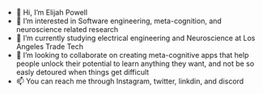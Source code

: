 - 👋 Hi, I’m Elijah Powell
- 👀 I’m interested in Software engineering, meta-cognition, and neuroscience related research
- 🌱 I’m currently studying electrical engineering and Neuroscience at Los Angeles Trade Tech
- 💞️ I’m looking to collaborate on creating meta-cognitive apps that help people unlock their potential to learn anything they want, and not be so easly detoured when things get difficult
- 📫 You can reach me through Instagram, twitter, linkdin, and discord
<!---
ZechariahE/ZechariahE is a ✨ special ✨ repository because its `README.md` (this file) appears on your GitHub profile.
You can click the Preview link to take a look at your changes.
--->
